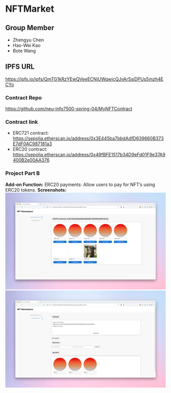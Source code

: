 # NFTMarket

## Group Member
- Zhengyu Chen
- Hao-Wei Kao
- Bote Wang

## IPFS URL
https://ipfs.io/ipfs/QmTG1kRzYEwQVeeECNjUWqwjcQJvArSsjDPUs5mzh4ECYo

### Contract Repo
https://github.com/neu-info7500-spring-04/MyNFTContract

### Contract link
- ERC721 contract: https://sepolia.etherscan.io/address/0x3E445ba7bbdAdfD639660B373E7dF0AC987181a3
- ERC20 contract: https://sepolia.etherscan.io/address/0x49fBFE1517b34D9eFd01F9e37A9400B2e00AA376

### Project Part B
**Add-on Function:** ERC20 payments: Allow users to pay for NFT’s using ERC20 tokens.
**Screenshots:**
![public](publicMarket.jpg)
![personal](personalPage.jpg)